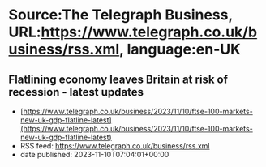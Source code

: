 # Source:The Telegraph Business, URL:https://www.telegraph.co.uk/business/rss.xml, language:en-UK

## Flatlining economy leaves Britain at risk of recession - latest updates
 - [https://www.telegraph.co.uk/business/2023/11/10/ftse-100-markets-new-uk-gdp-flatline-latest](https://www.telegraph.co.uk/business/2023/11/10/ftse-100-markets-new-uk-gdp-flatline-latest)
 - RSS feed: https://www.telegraph.co.uk/business/rss.xml
 - date published: 2023-11-10T07:04:01+00:00



